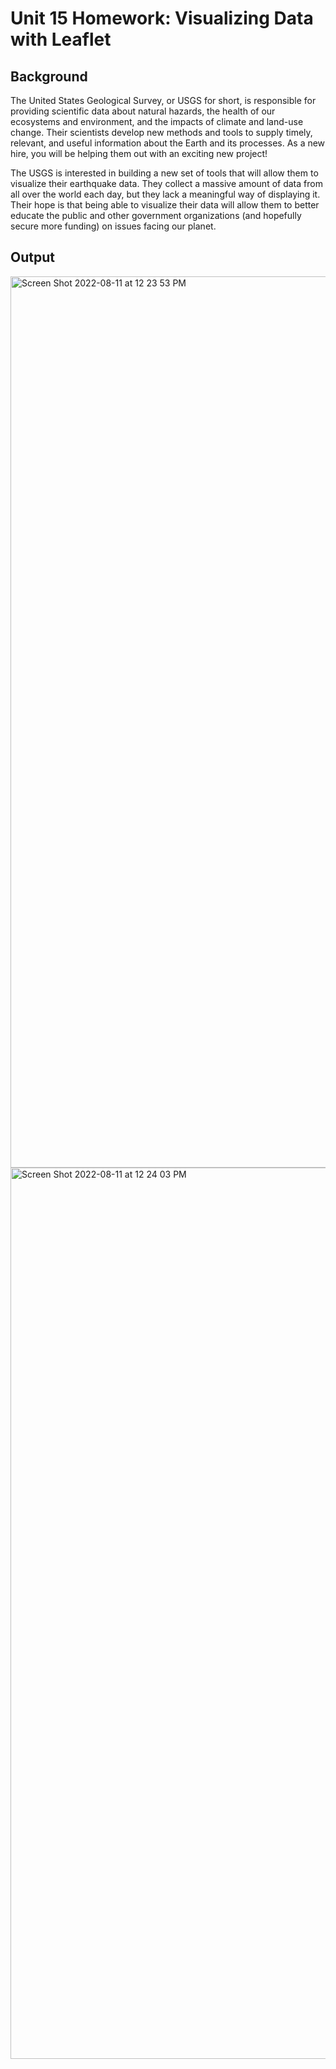 # Unit 15 Homework: Visualizing Data with Leaflet

## Background

The United States Geological Survey, or USGS for short, is responsible for providing scientific data about natural hazards, the health of our ecosystems and environment, and the impacts of climate and land-use change. Their scientists develop new methods and tools to supply timely, relevant, and useful information about the Earth and its processes. As a new hire, you will be helping them out with an exciting new project!

The USGS is interested in building a new set of tools that will allow them to visualize their earthquake data. They collect a massive amount of data from all over the world each day, but they lack a meaningful way of displaying it. Their hope is that being able to visualize their data will allow them to better educate the public and other government organizations (and hopefully secure more funding) on issues facing our planet.


## Output

<img width="1426" alt="Screen Shot 2022-08-11 at 12 23 53 PM" src="https://user-images.githubusercontent.com/67019334/184195599-990cc870-d54b-41e5-a08a-3f182c12b891.png">

<img width="1426" alt="Screen Shot 2022-08-11 at 12 24 03 PM" src="https://user-images.githubusercontent.com/67019334/184195699-49a7fdd5-08aa-4ced-8c87-578e19d199cd.png">

